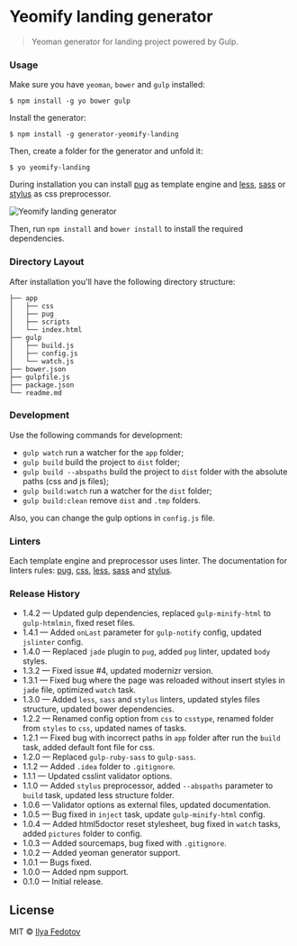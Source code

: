 # Yeomify landing generator

> Yeoman generator for landing project powered by Gulp.

### Usage

Make sure you have `yeoman`, `bower` and `gulp` installed:

```
$ npm install -g yo bower gulp
```

Install the generator:

```
$ npm install -g generator-yeomify-landing
```

Then, create a folder for the generator and unfold it:

```
$ yo yeomify-landing
```

During installation you can install [pug](https://pugjs.org) as template engine and [less](http://lesscss.org), [sass](http://sass-lang.com) or [stylus](https://learnboost.github.io/stylus/) as css preprocessor.

![Yeomify landing generator](http://fedotov.work/yeomify/yeomify-bash.png)

Then, run `npm install` and `bower install` to install the required dependencies.

### Directory Layout

After installation you'll have the following directory structure:

```
├── app
│   ├── css
│   ├── pug
│   ├── scripts
│   └── index.html
├── gulp
│   ├── build.js
│   ├── config.js
│   └── watch.js
├── bower.json
├── gulpfile.js
├── package.json
└── readme.md
```

### Development

Use the following commands for development:

* `gulp watch` run a watcher for the `app` folder;
* `gulp build` build the project to `dist` folder;
* `gulp build --abspaths` build the project to `dist` folder with the absolute paths (css and js files);
* `gulp build:watch` run a watcher for the `dist` folder;
* `gulp build:clean` remove `dist` and `.tmp` folders.

Also, you can change the gulp options in `config.js` file.

### Linters

Each template engine and preprocessor uses linter. The documentation for linters rules: [pug](https://github.com/pugjs/pug-lint/blob/master/docs/rules.md), [css](https://github.com/CSSLint/csslint/wiki/Rules-by-ID), [less](https://github.com/lesshint/lesshint/blob/master/lib/linters/README.md), [sass](https://github.com/sasstools/sass-lint/tree/master/docs/rules) and [stylus](https://github.com/rossPatton/stylint#options).

### Release History

* 1.4.2 — Updated gulp dependencies, replaced `gulp-minify-html` to `gulp-htmlmin`, fixed reset files.
* 1.4.1 — Added `onLast` parameter for `gulp-notify` config, updated `jslinter` config.
* 1.4.0 — Replaced `jade` plugin to `pug`, added `pug` linter, updated `body` styles.
* 1.3.2 — Fixed issue #4, updated modernizr version.
* 1.3.1 — Fixed bug where the page was reloaded without insert styles in `jade` file, optimized `watch` task.
* 1.3.0 — Added `less`, `sass` and `stylus` linters, updated styles files structure, updated bower dependencies.
* 1.2.2 — Renamed config option from `css` to `csstype`, renamed folder from `styles` to `css`, updated names of tasks.
* 1.2.1 — Fixed bug with incorrect paths in `app` folder after run the `build` task, added default font file for css.
* 1.2.0 — Replaced `gulp-ruby-sass` to `gulp-sass`.
* 1.1.2 — Added `.idea` folder to `.gitignore`.
* 1.1.1 — Updated csslint validator options.
* 1.1.0 — Added `stylus` preprocessor, added `--abspaths` parameter to `build` task, updated less structure folder.
* 1.0.6 — Validator options as external files, updated documentation.
* 1.0.5 — Bug fixed in `inject` task, update `gulp-minify-html` config.
* 1.0.4 — Added html5doctor reset stylesheet, bug fixed in `watch` tasks, added `pictures` folder to config.
* 1.0.3 — Added sourcemaps, bug fixed with `.gitignore`.
* 1.0.2 — Added yeoman generator support.
* 1.0.1 — Bugs fixed.
* 1.0.0 — Added npm support.
* 0.1.0 — Initial release.

## License

MIT © [Ilya Fedotov](http://fedotov.me)